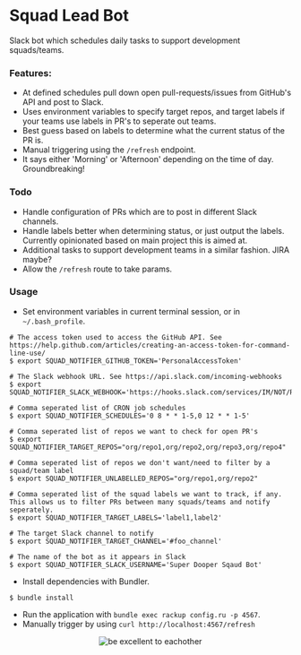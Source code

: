 # Squad Lead Bot

Slack bot which schedules daily tasks to support development squads/teams.

### Features:
 - At defined schedules pull down open pull-requests/issues from GitHub's API and post to Slack.
 - Uses environment variables to specify target repos, and target labels if your teams use labels in PR's to seperate out teams.
 - Best guess based on labels to determine what the current status of the PR is.
 - Manual triggering using the `/refresh` endpoint.
 - It says either 'Morning' or 'Afternoon' depending on the time of day. Groundbreaking!

### Todo
 - Handle configuration of PRs which are to post in different Slack channels.
 - Handle labels better when determining status, or just output the labels. Currently opinionated based on main project this is aimed at.
 - Additional tasks to support development teams in a similar fashion. JIRA maybe?
 - Allow the `/refresh` route to take params.

### Usage

 - Set environment variables in current terminal session, or in `~/.bash_profile`.

```
# The access token used to access the GitHub API. See https://help.github.com/articles/creating-an-access-token-for-command-line-use/
$ export SQUAD_NOTIFIER_GITHUB_TOKEN='PersonalAccessToken'

# The Slack webhook URL. See https://api.slack.com/incoming-webhooks
$ export SQUAD_NOTIFIER_SLACK_WEBHOOK='https://hooks.slack.com/services/IM/NOT/REAL'

# Comma seperated list of CRON job schedules
$ export SQUAD_NOTIFIER_SCHEDULES='0 8 * * 1-5,0 12 * * 1-5'

# Comma seperated list of repos we want to check for open PR's
$ export SQUAD_NOTIFIER_TARGET_REPOS="org/repo1,org/repo2,org/repo3,org/repo4"

# Comma seperated list of repos we don't want/need to filter by a squad/team label
$ export SQUAD_NOTIFIER_UNLABELLED_REPOS="org/repo1,org/repo2"

# Comma seperated list of the squad labels we want to track, if any. This allows us to filter PRs between many squads/teams and notify seperately.
$ export SQUAD_NOTIFIER_TARGET_LABELS='label1,label2'

# The target Slack channel to notify
$ export SQUAD_NOTIFIER_TARGET_CHANNEL='#foo_channel'

# The name of the bot as it appears in Slack
$ export SQUAD_NOTIFIER_SLACK_USERNAME='Super Dooper Sqaud Bot'
```

 - Install dependencies with Bundler.
```
$ bundle install
```

 - Run the application with `bundle exec rackup config.ru -p 4567`.
 - Manually trigger by using `curl http://localhost:4567/refresh`

<p align="center"><img src="https://i.imgflip.com/1dll28.jpg" alt="be excellent to eachother"></p>
